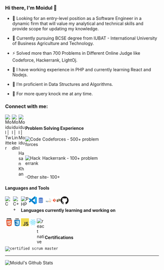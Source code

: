 ### Hi there, I'm Moidul 👋

<!--
**MoidulHasan/MoidulHasan** is a ✨ _special_ ✨ repository because its `README.md` (this file) appears on your GitHub profile.

Here are some ideas to get you started:
-->

- 🔭 Looking for an entry-level position as a Software Engineer in a dynamic firm that will value my analytical and technical skills and provide scope for updating my knowledge.
- 👯 Currently pursuing BCSE degree from IUBAT - International University of Business Agriculture and Technology.
- ⚡ Solved more than 700 Problems in Different Online Judge like Codeforce, Hackerrank, LightOj.
- 🌱 I have working experience in PHP and currently learning React and Nodejs.
- 🤔 I’m proficient in Data Structures and Algorithms.

- 💬 For more query knock me at any time.

### Connect with me:

[<img align="left" alt="Moidul | Twitter" width="22px" src="https://cdn.jsdelivr.net/npm/simple-icons@3.13.0/icons/facebook.svg" />](https://www.facebook.com/antu.khan.988/)
[<img align="left" alt="Moidul | LinkedIn" width="22px" src="https://cdn.jsdelivr.net/npm/simple-icons@v3/icons/linkedin.svg" />](https://www.linkedin.com/in/moidul-hasan-khan)
[<img align="left" alt="Moidul | Moidul Hasan Khan" width="22px" src="https://user-images.githubusercontent.com/54958684/145114356-7d0ba5ab-b372-4478-b51a-d841a6fc8408.png" />](https://www.moidulhasankhan.com)

<br/>

#### Problem Solving Experience

<img align="left" alt="Codeforces" width="56px" src="https://user-images.githubusercontent.com/54958684/145115400-c972a4ea-3de3-4199-85c5-ac892787ee50.png" /> Codeforces - 500+ problem

<br>

<img align="left" alt="Hackerrank" width="56px" src="https://user-images.githubusercontent.com/54958684/145116043-c763835e-c42f-48e1-be59-0d9ebd8d00fe.png" /> Hackerrank - 100+ problem 

<br>

-Other site- 100+
<br/>

#### Languages and Tools

<img align="left" alt="C" width="26px" src="https://user-images.githubusercontent.com/54958684/145114164-80794e54-6957-49b5-88e3-6ff780a6a8b0.png" />
<img align="left" alt="C++" width="26px" src="https://user-images.githubusercontent.com/54958684/145114626-4e098d7e-3367-4b27-9a9f-f74c0a4993de.png" />
<img align="left" alt="PHP" width="26px" src="https://user-images.githubusercontent.com/54958684/145114775-0d037810-4a54-49b5-b580-9a7679a27e68.png" />
<img align="left" alt="Visual Studio Code" width="26px" src="https://raw.githubusercontent.com/github/explore/80688e429a7d4ef2fca1e82350fe8e3517d3494d/topics/visual-studio-code/visual-studio-code.png" />
<img align="left" alt="SQL" width="26px" src="https://raw.githubusercontent.com/github/explore/80688e429a7d4ef2fca1e82350fe8e3517d3494d/topics/sql/sql.png" />
<img align="left" alt="mysql" width="26px" src="https://raw.githubusercontent.com/github/explore/80688e429a7d4ef2fca1e82350fe8e3517d3494d/topics/mysql/mysql.png" />
<img align="left" alt="Git" width="26px" src="https://raw.githubusercontent.com/github/explore/80688e429a7d4ef2fca1e82350fe8e3517d3494d/topics/git/git.png" />
<img align="left" alt="github" width="26px" src="https://raw.githubusercontent.com/github/explore/78df643247d429f6cc873026c0622819ad797942/topics/github/github.png" />

<br/>


#### Languages currently learning and working on

<img align="left" alt="HTML5" width="26px" src="https://raw.githubusercontent.com/github/explore/80688e429a7d4ef2fca1e82350fe8e3517d3494d/topics/html/html.png" />
<img align="left" alt="css3" width="26px" src="https://raw.githubusercontent.com/github/explore/80688e429a7d4ef2fca1e82350fe8e3517d3494d/topics/css/css.png" />
<img align="left" alt="JavaScript" width="26px" src="https://raw.githubusercontent.com/github/explore/80688e429a7d4ef2fca1e82350fe8e3517d3494d/topics/javascript/javascript.png" />
<img align="left" alt="react native" width="26px" src="https://raw.githubusercontent.com/github/explore/80688e429a7d4ef2fca1e82350fe8e3517d3494d/topics/react/react.png" />
<img align="left" alt="react native" width="26px" src="https://user-images.githubusercontent.com/54958684/145115118-d2a12762-c5ad-4c86-82e2-e92b4d6e9c25.png" />

<br />
<br />


#### Certifications

<code><img height= "40" alt="certified scrum master" src="https://user-images.githubusercontent.com/54958684/145118501-34cdd4c3-6cef-4bde-9c85-4591a12519ef.png"></code>

---

<img align="left" alt="Moidul's Github Stats" src="https://github-readme-stats.vercel.app/api?username=MoidulHasan&show_icons=true&hide_border=true" />

<br />
